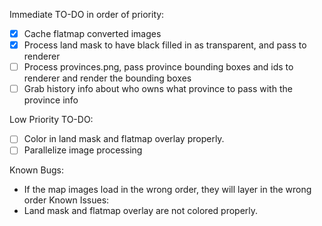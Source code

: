 Immediate TO-DO in order of priority:
- [x] Cache flatmap converted images
- [x] Process land mask to have black filled in as transparent, and pass to renderer
- [ ] Process provinces.png, pass province bounding boxes and ids to renderer and render the bounding boxes
- [ ] Grab history info about who owns what province to pass with the province info

Low Priority TO-DO:
- [ ] Color in land mask and flatmap overlay properly.
- [ ] Parallelize image processing

Known Bugs:
- If the map images load in the wrong order, they will layer in the wrong order
Known Issues:
- Land mask and flatmap overlay are not colored properly.
